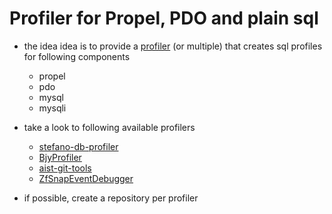 # Profiler for Propel, PDO and plain sql

* the idea idea is to provide a [profiler](https://github.com/zendframework/ZendDeveloperTools/blob/master/src/ZendDeveloperTools/Profiler.php) (or multiple) that creates sql profiles for following components
    * propel
    * pdo
    * mysql
    * mysqli

* take a look to following available profilers
    * [stefano-db-profiler](https://github.com/bartko-s/stefano-db-profiler)
    * [BjyProfiler](https://github.com/bjyoungblood/BjyProfiler)
    * [aist-git-tools](https://github.com/ma-si/aist-git-tools)
    * [ZfSnapEventDebugger](https://github.com/snapshotpl/ZfSnapEventDebugger)
* if possible, create a repository per profiler
